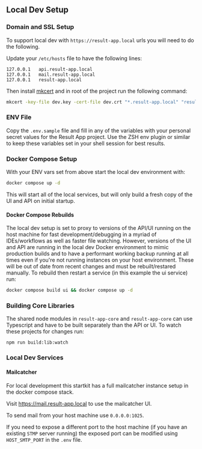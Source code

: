 ## Local Dev Setup

### Domain and SSL Setup

To support local dev with `https://result-app.local` urls you will need to do the following.

Update your `/etc/hosts` file to have the following lines:

```
127.0.0.1	api.result-app.local
127.0.0.1	mail.result-app.local
127.0.0.1	result-app.local
```

Then install [mkcert](https://github.com/FiloSottile/mkcert) and in root of the project run the following command:

```sh
mkcert -key-file dev.key -cert-file dev.crt "*.result-app.local" "result-app.local"
```

### ENV File

Copy the `.env.sample` file and fill in any of the variables with your personal secret values for the Result App project.
Use the ZSH env plugin or similar to keep these variables set in your shell session for best results.

### Docker Compose Setup

With your ENV vars set from above start the local dev environment with:

```sh
docker compose up -d
```

This will start all of the local services, but will only build a fresh copy of the UI and API on initial startup.

#### Docker Compose Rebuilds

The local dev setup is set to proxy to versions of the API/UI running on the host machine for fast development/debugging in a myriad of IDEs/workflows as well as faster file watching. However, versions of the UI and API are running in the local dev Docker environment to mimic production builds and to have a performant working backup running at all times even if you're not running instances on your host environment. These will be out of date from recent changes and must be rebuilt/restared manually. To rebuild then restart a service (in this example the ui service) run:

```sh
docker compose build ui && docker compose up -d
```

### Building Core Libraries

The shared node modules in `result-app-core` and `result-app-core` can use Typescript and have to be built separately than the API or UI.
To watch these projects for changes run:

```
npm run build:lib:watch
```

### Local Dev Services


#### Mailcatcher

For local development this startkit has a full mailcatcher instance setup in the docker compose stack.

Visit https://mail.result-app.local to use the mailcatcher UI.

To send mail from your host machine use `0.0.0.0:1025`.

If you need to expose a different port to the host machine (if you have an existing `STMP` server running) the exposed port can be modified using `HOST_SMTP_PORT` in the `.env` file.